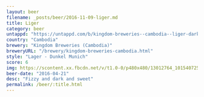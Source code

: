 ```yaml
---
layout: beer
filename: _posts/beer/2016-11-09-liger.md
title: Liger
category: beer
untappd: "https://untappd.com/b/kingdom-breweries--cambodia--liger-dark-lager/1298785"
country: "Cambodia"
brewery: "Kingdom Breweries (Cambodia)"
breweryURL: "/brewery/kingdom-breweries-cambodia.html"
style: "Lager - Dunkel Munich"
score: 6
img: https://scontent.xx.fbcdn.net/v/t1.0-0/p480x480/13012764_10154072541233745_130102072018590790_n.jpg?_nc_cat=100&_nc_ht=scontent.xx&oh=f32292f07e46c8f446bb2c28adf8f514&oe=5D8B8FE2
beer-date: "2016-04-21"
desc: "Fizzy and dark and sweet"
permalink: /beer/:title.html
---
```

